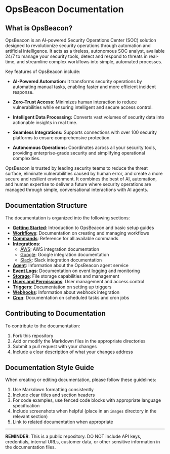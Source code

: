 # OpsBeacon Documentation

## What is OpsBeacon?

OpsBeacon is an AI-powered Security Operations Center (SOC) solution designed to revolutionize security operations through automation and artificial intelligence. It acts as a tireless, autonomous SOC analyst, available 24/7 to manage your security tools, detect and respond to threats in real-time, and streamline complex workflows into simple, automated processes.

Key features of OpsBeacon include:

- **AI-Powered Automation:** It transforms security operations by automating manual tasks, enabling faster and more efficient incident response.

- **Zero-Trust Access:** Minimizes human interaction to reduce vulnerabilities while ensuring intelligent and secure access control.

- **Intelligent Data Processing:** Converts vast volumes of security data into actionable insights in real time.

- **Seamless Integrations:** Supports connections with over 100 security platforms to ensure comprehensive protection.

- **Autonomous Operations:** Coordinates across all your security tools, providing enterprise-grade security and simplifying operational complexities.

OpsBeacon is trusted by leading security teams to reduce the threat surface, eliminate vulnerabilities caused by human error, and create a more secure and resilient environment. It combines the best of AI, automation, and human expertise to deliver a future where security operations are managed through simple, conversational interactions with AI agents.

## Documentation Structure

The documentation is organized into the following sections:

- **[Getting Started](./getting-started/)**: Introduction to OpsBeacon and basic setup guides
- **[Workflows](./workflows/)**: Documentation on creating and managing workflows
- **[Commands](./commands/)**: Reference for all available commands
- **[Integrations](./integrations/)**:
  - [AWS](./integrations/aws/): AWS integration documentation
  - [Google](./integrations/google/): Google integration documentation
  - [Slack](./integrations/slack/): Slack integration documentation
- **[Agent](./agent/)**: Information about the OpsBeacon agent service
- **[Event Logs](./event-logs/)**: Documentation on event logging and monitoring
- **[Storage](./storage/)**: File storage capabilities and management
- **[Users and Permissions](./users-and-permissions/)**: User management and access control
- **[Triggers](./triggers/)**: Documentation on setting up triggers
- **[Webhooks](./webhooks/)**: Information about webhook integration
- **[Cron](./cron/)**: Documentation on scheduled tasks and cron jobs

## Contributing to Documentation

To contribute to the documentation:

1. Fork this repository
2. Add or modify the Markdown files in the appropriate directories
3. Submit a pull request with your changes
4. Include a clear description of what your changes address

## Documentation Style Guide

When creating or editing documentation, please follow these guidelines:

1. Use Markdown formatting consistently
2. Include clear titles and section headers
3. For code examples, use fenced code blocks with appropriate language specification
4. Include screenshots when helpful (place in an `images` directory in the relevant section)
5. Link to related documentation when appropriate

---

**REMINDER**: This is a public repository. DO NOT include API keys, credentials, internal URLs, customer data, or other sensitive information in the documentation files.
